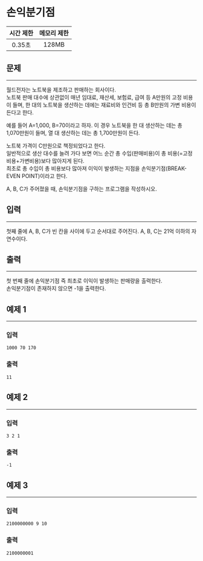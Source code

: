 손익분기점
============================
|시간 제한|메모리 제한|
|:---:|:---:|
|0.35초|128MB|

## 문제
-------
월드전자는 노트북을 제조하고 판매하는 회사이다.</br>
노트북 판매 대수에 상관없이 매년 임대료, 재산세, 보험료, 급여 등 A만원의 고정 비용이 들며, 한 대의 노트북을 생산하는 데에는 재료비와 인건비 등 총 B만원의 가변 비용이 든다고 한다.</br>

예를 들어 A=1,000, B=70이라고 하자. 이 경우 노트북을 한 대 생산하는 데는 총 1,070만원이 들며, 열 대 생산하는 데는 총 1,700만원이 든다.</br>

노트북 가격이 C만원으로 책정되었다고 한다.</br>
일반적으로 생산 대수를 늘려 가다 보면 어느 순간 총 수입(판매비용)이 총 비용(=고정비용+가변비용)보다 많아지게 된다.</br>
최초로 총 수입이 총 비용보다 많아져 이익이 발생하는 지점을 손익분기점(BREAK-EVEN POINT)이라고 한다.</br>

A, B, C가 주어졌을 때, 손익분기점을 구하는 프로그램을 작성하시오.</br>

## 입력
-------
첫째 줄에 A, B, C가 빈 칸을 사이에 두고 순서대로 주어진다. A, B, C는 21억 이하의 자연수이다.</br>

## 출력
-------
첫 번째 줄에 손익분기점 즉 최초로 이익이 발생하는 판매량을 출력한다.</br>
손익분기점이 존재하지 않으면 -1을 출력한다.</br>

## 예제 1
-------
### 입력
```
1000 70 170
```
### 출력
```
11
```

## 예제 2
-------
### 입력
```
3 2 1
```
### 출력
```
-1
```

## 예제 3
-------
### 입력
```
2100000000 9 10
```
### 출력
```
2100000001
```
